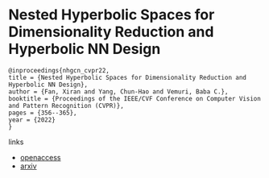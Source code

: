 # Nested Hyperbolic Spaces for Dimensionality Reduction and Hyperbolic NN Design

```
@inproceedings{nhgcn_cvpr22,
title = {Nested Hyperbolic Spaces for Dimensionality Reduction and Hyperbolic NN Design},
author = {Fan, Xiran and Yang, Chun-Hao and Vemuri, Baba C.},
booktitle = {Proceedings of the IEEE/CVF Conference on Computer Vision and Pattern Recognition (CVPR)},
pages = {356--365},
year = {2022}
}
```

links
- [openaccess](http://openaccess.thecvf.com//content/CVPR2022/html/Fan_Nested_Hyperbolic_Spaces_for_Dimensionality_Reduction_and_Hyperbolic_NN_Design_CVPR_2022_paper.html)
- [arxiv](https://arxiv.org/abs/2112.03402)
